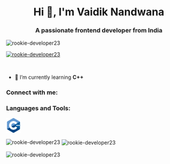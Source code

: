 <h1 align="center">Hi 👋, I'm Vaidik Nandwana</h1>
<h3 align="center">A passionate frontend developer from India</h3>

<p align="left"> <img src="https://komarev.com/ghpvc/?username=rookie-developer23&label=Profile%20views&color=0e75b6&style=flat" alt="rookie-developer23" /> </p>

<p align="left"> <a href="https://github.com/ryo-ma/github-profile-trophy"><img src="https://github-profile-trophy.vercel.app/?username=rookie-developer23" alt="rookie-developer23" /></a> </p>

<p align="left"> <a href="https://twitter.com/" target="blank"><img src="https://img.shields.io/twitter/follow/?logo=twitter&style=for-the-badge" alt="" /></a> </p>

- 🌱 I’m currently learning **C++**

<h3 align="left">Connect with me:</h3>
<p align="left">
</p>

<h3 align="left">Languages and Tools:</h3>
<p align="left"> <a href="https://www.w3schools.com/cpp/" target="_blank" rel="noreferrer"> <img src="https://raw.githubusercontent.com/devicons/devicon/master/icons/cplusplus/cplusplus-original.svg" alt="cplusplus" width="40" height="40"/> </a> </p>

<p><img align="left" src="https://github-readme-stats.vercel.app/api/top-langs?username=rookie-developer23&show_icons=true&locale=en&layout=compact" alt="rookie-developer23" /></p>

<p>&nbsp;<img align="center" src="https://github-readme-stats.vercel.app/api?username=rookie-developer23&show_icons=true&locale=en" alt="rookie-developer23" /></p>

<p><img align="center" src="https://github-readme-streak-stats.herokuapp.com/?user=rookie-developer23&" alt="rookie-developer23" /></p>
